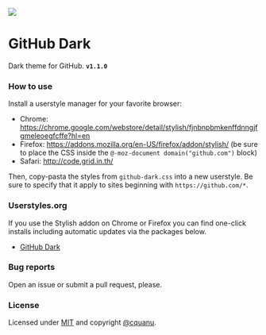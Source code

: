 ![](http://i.imgur.com/A1kRUEW.png)

# GitHub Dark

Dark theme for GitHub. <code>**v1.1.0**</code>

### How to use

Install a userstyle manager for your favorite browser:

* Chrome: https://chrome.google.com/webstore/detail/stylish/fjnbnpbmkenffdnngjfgmeleoegfcffe?hl=en
* Firefox: https://addons.mozilla.org/en-US/firefox/addon/stylish/ (be sure to place the CSS inside the `@-moz-document domain("github.com")` block)
* Safari: http://code.grid.in.th/

Then, copy-pasta the styles from `github-dark.css` into a new userstyle. Be sure to specify that it apply to sites beginning with `https://github.com/*`.

### Userstyles.org

If you use the Stylish addon on Chrome or Firefox you can find one-click installs including automatic updates via the packages below.

* [GitHub Dark](https://userstyles.org/styles/128271)

### Bug reports

Open an issue or submit a pull request, please.

### License

Licensed under [MIT](LICENSE) and copyright [@cquanu](https://twitter.com/cquanu).
